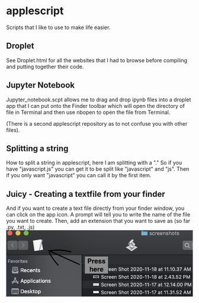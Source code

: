 # applescript

Scripts that I like to use to make life easier.

## Droplet

See Droplet.html for all the websites that I had to browse before compiling and putting together their code. 

## Jupyter Notebook

Jupyter_notebook.scpt allows me to drag and drop ipynb files into a droplet app that I can put onto the Finder toolbar which will open the directory of file in Terminal 
and then use nbopen to open the file from Terminal.

(There is a second applescript repository as to not confuse you with other files). 

## Splitting a string

How to split a string in applescript, here I am splitting with a "." So if you have "javascript.js" you can get it to be split like "javascript" and "js".  Then if you only want "javascript" you can call it by the first item. 

## Juicy - Creating a textfile from your finder

And if you want to create a text file directly from your finder window, you can click on the app icon. A prompt will tell you to write the name of the file you want to create.  Then, add an extension that you want to save as (so far .py, .txt, .js) ![See](https://github.com/firedynasty/applescript/blob/master/create_textfile_from_finder/image1.png)


